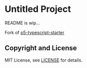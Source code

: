 
# Untitled Project

README is wip...

Fork of [p5-typescript-starter](https://github.com/Gaweph/p5-typescript-starter)

## Copyright and License

MIT License, see [LICENSE](https://github.com/Gaweph/p5-typescript-starter/blob/master/LICENSE) for details.
